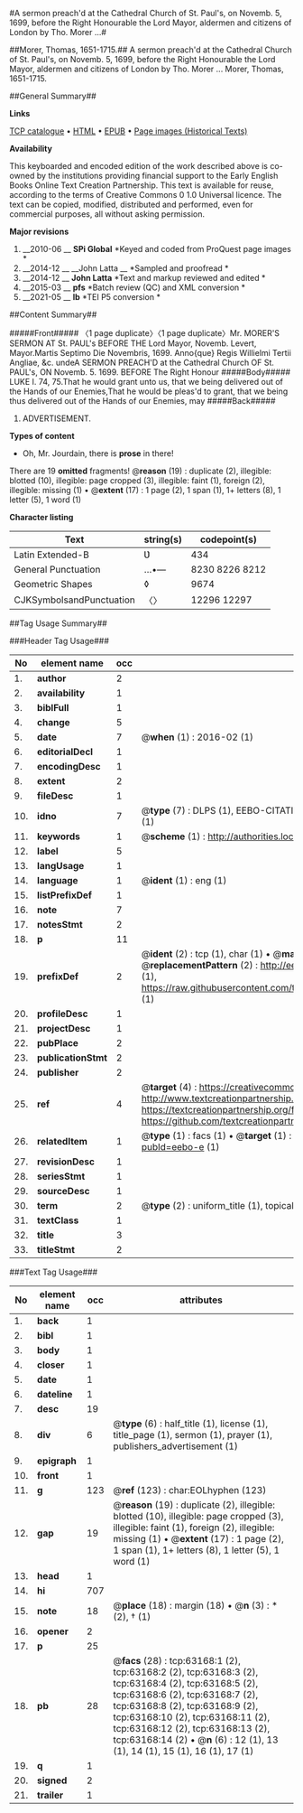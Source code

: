 #A sermon preach'd at the Cathedral Church of St. Paul's, on Novemb. 5, 1699, before the Right Honourable the Lord Mayor, aldermen and citizens of London by Tho. Morer ...#

##Morer, Thomas, 1651-1715.##
A sermon preach'd at the Cathedral Church of St. Paul's, on Novemb. 5, 1699, before the Right Honourable the Lord Mayor, aldermen and citizens of London by Tho. Morer ...
Morer, Thomas, 1651-1715.

##General Summary##

**Links**

[TCP catalogue](http://www.ota.ox.ac.uk/tcp/)  • 
[HTML](http://tei.it.ox.ac.uk/tcp/Texts-HTML/free/A51/A51356.html)  • 
[EPUB](http://tei.it.ox.ac.uk/tcp/Texts-EPUB/free/A51/A51356.epub) • 
[Page images (Historical Texts)](https://historicaltexts.jisc.ac.uk/eebo-12560984e)

**Availability**

This keyboarded and encoded edition of the work described above is co-owned by the
    institutions providing financial support to the Early English Books Online Text Creation
    Partnership. This text is available for reuse, according to the terms of  Creative Commons 0 1.0 Universal
    licence. The text can be copied, modified, distributed and performed, even for commercial
    purposes, all without asking permission.

**Major revisions**

1. __2010-06 __ __SPi Global__ *Keyed and coded from ProQuest page images *
1. __2014-12 __ __John Latta __ *Sampled and proofread *
1. __2014-12 __ __John Latta__ *Text and markup reviewed and edited *
1. __2015-03 __ __pfs__ *Batch review (QC) and XML conversion *
1. __2021-05 __ __lb__ *TEI P5 conversion *

##Content Summary##

#####Front#####
〈1 page duplicate〉〈1 page duplicate〉Mr. MORER'S SERMON AT St. PAUL's BEFORE THE Lord Mayor, Novemb. Levert, Mayor.Martis Septimo Die Novembris, 1699. Anno{que} Regis Willielmi Tertii Angliae, &c. undeA SERMON PREACH'D at the Cathedral Church OF St. PAUL's, ON Novemb. 5. 1699. BEFORE The Right Honour
#####Body#####
LUKE I. 74, 75.That he would grant unto us, that we being delivered out of the Hands of our Enemies,That he would be pleas'd to grant, that we being thus delivered out of the Hands of our Enemies, may
#####Back#####

1. ADVERTISEMENT.

**Types of content**

  * Oh, Mr. Jourdain, there is **prose** in there!

There are 19 **omitted** fragments! 
 @__reason__ (19) : duplicate (2), illegible: blotted (10), illegible: page cropped (3), illegible: faint (1), foreign (2), illegible: missing (1)  •  @__extent__ (17) : 1 page (2), 1 span (1), 1+ letters (8), 1 letter (5), 1 word (1)

**Character listing**


|Text|string(s)|codepoint(s)|
|---|---|---|
|Latin Extended-B|Ʋ|434|
|General Punctuation|…•—|8230 8226 8212|
|Geometric Shapes|◊|9674|
|CJKSymbolsandPunctuation|〈〉|12296 12297|

##Tag Usage Summary##

###Header Tag Usage###

|No|element name|occ|attributes|
|---|---|---|---|
|1.|__author__|2||
|2.|__availability__|1||
|3.|__biblFull__|1||
|4.|__change__|5||
|5.|__date__|7| @__when__ (1) : 2016-02 (1)|
|6.|__editorialDecl__|1||
|7.|__encodingDesc__|1||
|8.|__extent__|2||
|9.|__fileDesc__|1||
|10.|__idno__|7| @__type__ (7) : DLPS (1), EEBO-CITATION (1), VID (1), EEBO-PROQUEST (1), STC (2), OCLC (1)|
|11.|__keywords__|1| @__scheme__ (1) : http://authorities.loc.gov/ (1)|
|12.|__label__|5||
|13.|__langUsage__|1||
|14.|__language__|1| @__ident__ (1) : eng (1)|
|15.|__listPrefixDef__|1||
|16.|__note__|7||
|17.|__notesStmt__|2||
|18.|__p__|11||
|19.|__prefixDef__|2| @__ident__ (2) : tcp (1), char (1)  •  @__matchPattern__ (2) : ([0-9\-]+):([0-9IVX]+) (1), (.+) (1)  •  @__replacementPattern__ (2) : http://eebo.chadwyck.com/downloadtiff?vid=$1&page=$2 (1), https://raw.githubusercontent.com/textcreationpartnership/Texts/master/tcpchars.xml#$1 (1)|
|20.|__profileDesc__|1||
|21.|__projectDesc__|1||
|22.|__pubPlace__|2||
|23.|__publicationStmt__|2||
|24.|__publisher__|2||
|25.|__ref__|4| @__target__ (4) : https://creativecommons.org/publicdomain/zero/1.0/ (1), http://www.textcreationpartnership.org/docs/. (1), https://textcreationpartnership.org/faq/#faq05 (1), https://github.com/textcreationpartnership (1)|
|26.|__relatedItem__|1| @__type__ (1) : facs (1)  •  @__target__ (1) : https://data.historicaltexts.jisc.ac.uk/view?pubId=eebo-e (1)|
|27.|__revisionDesc__|1||
|28.|__seriesStmt__|1||
|29.|__sourceDesc__|1||
|30.|__term__|2| @__type__ (2) : uniform_title (1), topical_term (1)|
|31.|__textClass__|1||
|32.|__title__|3||
|33.|__titleStmt__|2||


###Text Tag Usage###

|No|element name|occ|attributes|
|---|---|---|---|
|1.|__back__|1||
|2.|__bibl__|1||
|3.|__body__|1||
|4.|__closer__|1||
|5.|__date__|1||
|6.|__dateline__|1||
|7.|__desc__|19||
|8.|__div__|6| @__type__ (6) : half_title (1), license (1), title_page (1), sermon (1), prayer (1), publishers_advertisement (1)|
|9.|__epigraph__|1||
|10.|__front__|1||
|11.|__g__|123| @__ref__ (123) : char:EOLhyphen (123)|
|12.|__gap__|19| @__reason__ (19) : duplicate (2), illegible: blotted (10), illegible: page cropped (3), illegible: faint (1), foreign (2), illegible: missing (1)  •  @__extent__ (17) : 1 page (2), 1 span (1), 1+ letters (8), 1 letter (5), 1 word (1)|
|13.|__head__|1||
|14.|__hi__|707||
|15.|__note__|18| @__place__ (18) : margin (18)  •  @__n__ (3) : * (2), † (1)|
|16.|__opener__|2||
|17.|__p__|25||
|18.|__pb__|28| @__facs__ (28) : tcp:63168:1 (2), tcp:63168:2 (2), tcp:63168:3 (2), tcp:63168:4 (2), tcp:63168:5 (2), tcp:63168:6 (2), tcp:63168:7 (2), tcp:63168:8 (2), tcp:63168:9 (2), tcp:63168:10 (2), tcp:63168:11 (2), tcp:63168:12 (2), tcp:63168:13 (2), tcp:63168:14 (2)  •  @__n__ (6) : 12 (1), 13 (1), 14 (1), 15 (1), 16 (1), 17 (1)|
|19.|__q__|1||
|20.|__signed__|2||
|21.|__trailer__|1||
